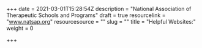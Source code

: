+++
date = 2021-03-01T15:28:54Z
description = "National Association of Therapeutic Schools and Programs"
draft = true
resourcelink = "www.natsap.org"
resourcesource = ""
slug = ""
title = "Helpful Websites:"
weight = 0

+++
